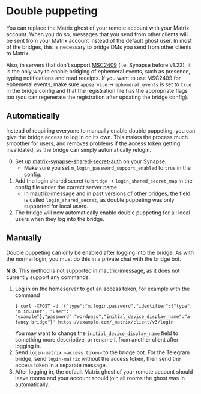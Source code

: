 # Double puppeting
You can replace the Matrix ghost of your remote account with your Matrix
account. When you do so, messages that you send from other clients will be sent
from your Matrix account instead of the default ghost user. In most of the
bridges, this is necessary to bridge DMs you send from other clients to Matrix.

Also, in servers that don't support [MSC2409] (i.e. Synapse before v1.22), it is
the only way to enable bridging of ephemeral events, such as presence, typing
notifications and read receipts. If you want to use MSC2409 for ephemeral
events, make sure `appservice` -> `ephemeral_events` is set to `true` in the
bridge config and that the registration file has the appropriate flags too
(you can regenerate the registration after updating the bridge config).

[MSC2409]: https://github.com/matrix-org/matrix-doc/pull/2409

## Automatically
Instead of requiring everyone to manually enable double puppeting, you can give
the bridge access to log in on its own. This makes the process much smoother for
users, and removes problems if the access token getting invalidated, as the
bridge can simply automatically relogin.

0. Set up [matrix-synapse-shared-secret-auth] on your Synapse.
   * Make sure you set `m_login_password_support_enabled` to `true` in the config.
1. Add the login shared secret to `bridge` → `login_shared_secret_map` in the
   config file under the correct server name.
   * In mautrix-imessage and in past versions of other bridges, the field is
     called `login_shared_secret`, as double puppeting was only supported for
     local users.
2. The bridge will now automatically enable double puppeting for all local users
   when they log into the bridge.

[matrix-synapse-shared-secret-auth]: https://github.com/devture/matrix-synapse-shared-secret-auth

## Manually
Double puppeting can only be enabled after logging into the bridge. As with
the normal login, you must do this in a private chat with the bridge bot.

**N.B.** This method is not supported in mautrix-imessage, as it does not
currently support any commands.

1. Log in on the homeserver to get an access token, for example with the command
   ```shell
   $ curl -XPOST -d '{"type":"m.login.password","identifier":{"type": "m.id.user", "user": "example"},"password":"wordpass","initial_device_display_name":"a fancy bridge"}' https://example.com/_matrix/client/v3/login
   ```
   You may want to change the `initial_device_display_name` field to something
   more descriptive, or rename it from another client after logging in.
2. Send `login-matrix <access token>` to the bridge bot. For the Telegram
   bridge, send `login-matrix` without the access token, then send the access
   token in a separate message.
3. After logging in, the default Matrix ghost of your remote account should
   leave rooms and your account should join all rooms the ghost was in
   automatically.
